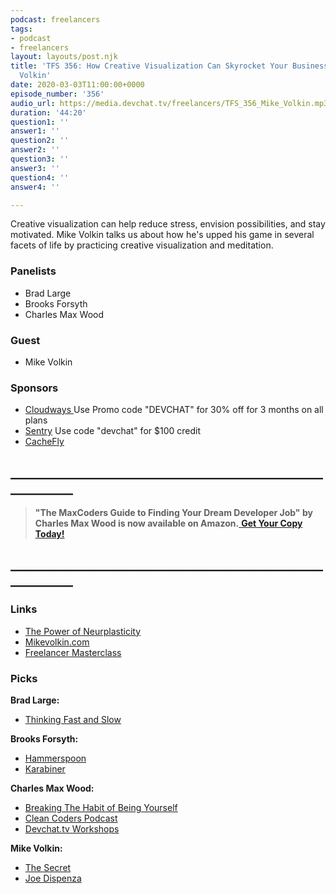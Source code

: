 ```yaml
---
podcast: freelancers
tags:
- podcast
- freelancers
layout: layouts/post.njk
title: 'TFS 356: How Creative Visualization Can Skyrocket Your Business with Mike
  Volkin'
date: 2020-03-03T11:00:00+0000
episode_number: '356'
audio_url: https://media.devchat.tv/freelancers/TFS_356_Mike_Volkin.mp3
duration: '44:20'
question1: ''
answer1: ''
question2: ''
answer2: ''
question3: ''
answer3: ''
question4: ''
answer4: ''

---
```

Creative visualization can help reduce stress, envision possibilities, and stay motivated. Mike Volkin talks us about how he's upped his game in several facets of life by practicing creative visualization and meditation.

### **Panelists**

* Brad Large
* Brooks Forsyth
* Charles Max Wood

### **Guest**

* Mike Volkin

### **Sponsors**

* [Cloudways ](https://www.cloudways.com/en/?id=546951&chan=Devchat&data1=Freelancer-show&data2=Podcast-3)Use Promo code "DEVCHAT" for 30% off for 3 months on all plans
* [Sentry](https://sentry.io/welcome/) Use code "devchat" for $100 credit
* [CacheFly](https://www.cachefly.com/)

## **____________________________________________________________**

> **"The MaxCoders Guide to Finding Your Dream Developer Job" by Charles Max Wood is now available on Amazon.**[ **Get Your Copy Today!**](https://www.amazon.com/gp/product/B081MBL5C9/ref=as_li_ss_tl?ie=UTF8&linkCode=sl1&tag=devchattv-20&linkId=9d61363241636e2546ef46abba198746&language=en_US)

## **____________________________________________________________**

### **Links**

* [The Power of Neurplasticity](https://amzn.to/2SsJY2O)
* [Mikevolkin.com](https://www.mikevolkin.com/)
* [Freelancer Masterclass](https://www.freelancermasterclass.com/)

### **Picks**

**Brad Large:**

* [Thinking Fast and Slow](https://amzn.to/2OxFhDE)

**Brooks Forsyth:**

* [Hammerspoon](https://www.hammerspoon.org/)
* [Karabiner](https://pqrs.org/osx/karabiner/)

**Charles Max Wood:**

* [Breaking The Habit of Being Yourself](https://amzn.to/2UxJQBU)
* [Clean Coders Podcast](https://devchat.tv/clean-coders/)
* [Devchat.tv Workshops](https://devchat.tv/workshops/)

**Mike Volkin:**

* [The Secret](https://www.netflix.com/title/70063484)
* [Joe Dispenza](https://drjoedispenza.com/)